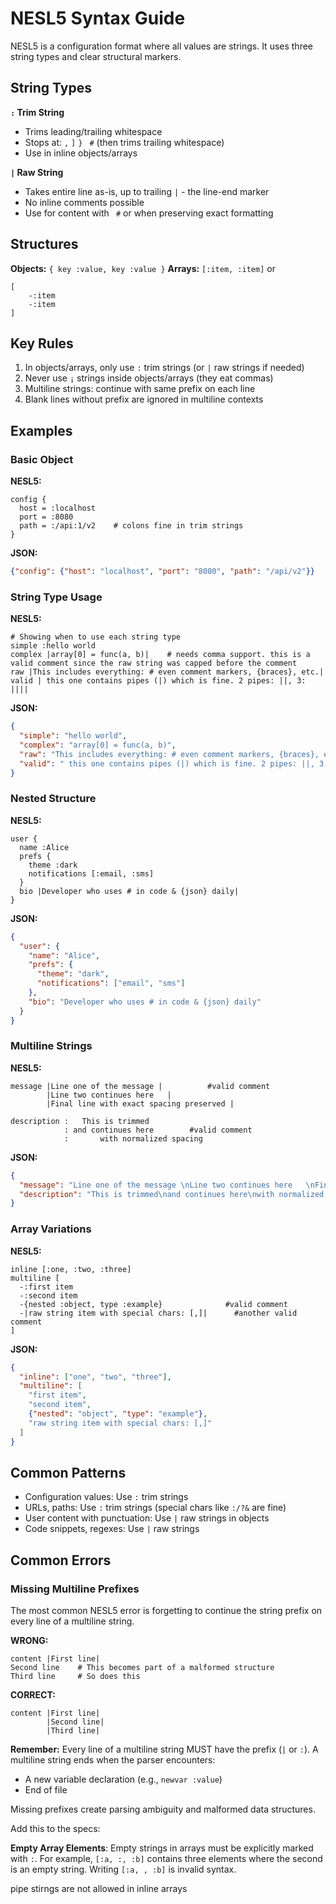 # NESL5 Syntax Guide

NESL5 is a configuration format where all values are strings. It uses three string types and clear structural markers.

## String Types

**`:` Trim String**
- Trims leading/trailing whitespace
- Stops at: `,` `]` `}` ` #`  (then trims trailing whitespace)
- Use in inline objects/arrays


**`|` Raw String**
- Takes entire line as-is, up to trailing `|` - the line-end marker
- No inline comments possible
- Use for content with ` #` or when preserving exact formatting

## Structures

**Objects:** `{ key :value, key :value }`
**Arrays:** `[:item, :item]` or 

```
[
    -:item 
    -:item
]
```


## Key Rules

1. In objects/arrays, only use `:` trim strings (or `|` raw strings if needed)
2. Never use `¡` strings inside objects/arrays (they eat commas)
3. Multiline strings: continue with same prefix on each line
4. Blank lines without prefix are ignored in multiline contexts

## Examples

### Basic Object
**NESL5:**
```
config {
  host = :localhost
  port = :8080
  path = :/api:1/v2    # colons fine in trim strings
}
```
**JSON:**
```json
{"config": {"host": "localhost", "port": "8080", "path": "/api/v2"}}
```

### String Type Usage
**NESL5:**
```
# Showing when to use each string type
simple :hello world
complex |array[0] = func(a, b)|    # needs comma support. this is a valid comment since the raw string was capped before the comment
raw |This includes everything: # even comment markers, {braces}, etc.|
valid | this one contains pipes (|) which is fine. 2 pipes: ||, 3: ||||
```
**JSON:**
```json
{
  "simple": "hello world",
  "complex": "array[0] = func(a, b)",
  "raw": "This includes everything: # even comment markers, {braces}, etc.",
  "valid": " this one contains pipes (|) which is fine. 2 pipes: ||, 3: |||"
}
```

### Nested Structure
**NESL5:**
```
user {
  name :Alice
  prefs {
    theme :dark
    notifications [:email, :sms]
  }
  bio |Developer who uses # in code & {json} daily|
}
```
**JSON:**
```json
{
  "user": {
    "name": "Alice",
    "prefs": {
      "theme": "dark",
      "notifications": ["email", "sms"]
    },
    "bio": "Developer who uses # in code & {json} daily"
  }
}
```

### Multiline Strings
**NESL5:**
```
message |Line one of the message |          #valid comment
        |Line two continues here   |
        |Final line with exact spacing preserved |

description :   This is trimmed     
            : and continues here        #valid comment
            :       with normalized spacing     
```
**JSON:**
```json
{
  "message": "Line one of the message \nLine two continues here   \nFinal line with exact spacing preserved ",
  "description": "This is trimmed\nand continues here\nwith normalized spacing"
}
```

### Array Variations
**NESL5:**
```
inline [:one, :two, :three]
multiline [
  -:first item
  -:second item  
  -{nested :object, type :example}              #valid comment
  -|raw string item with special chars: [,]|      #another valid comment
]
```
**JSON:**
```json
{
  "inline": ["one", "two", "three"],
  "multiline": [
    "first item",
    "second item",
    {"nested": "object", "type": "example"},
    "raw string item with special chars: [,]"
  ]
}
```

## Common Patterns

- Configuration values: Use `:` trim strings
- URLs, paths: Use `:` trim strings (special chars like `:/?&` are fine)
- User content with punctuation: Use `|` raw strings in objects
- Code snippets, regexes: Use `|` raw strings

## Common Errors

### Missing Multiline Prefixes
The most common NESL5 error is forgetting to continue the string prefix on every line of a multiline string.

**WRONG:**
```
content |First line|
Second line    # This becomes part of a malformed structure
Third line     # So does this
```

**CORRECT:**
```
content |First line|
        |Second line|
        |Third line|
```

**Remember:** Every line of a multiline string MUST have the prefix (`|` or `:`). A multiline string ends when the parser encounters:
- A new variable declaration (e.g., `newvar :value`)
- End of file

Missing prefixes create parsing ambiguity and malformed data structures.

Add this to the specs:

**Empty Array Elements**: Empty strings in arrays must be explicitly marked with `:`. For example, `[:a, :, :b]` contains three elements where the second is an empty string. Writing `[:a, , :b]` is invalid syntax.

pipe stirngs are not allowed in inline arrays
